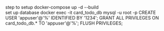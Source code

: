 step to setup
docker-compose up -d --build  
set up database
docker exec -it card_todo_db mysql -u root -p
CREATE USER 'appuser'@'%' IDENTIFIED BY '1234';
GRANT ALL PRIVILEGES ON card_todo_db.\* TO 'appuser'@'%';
FLUSH PRIVILEGES;
